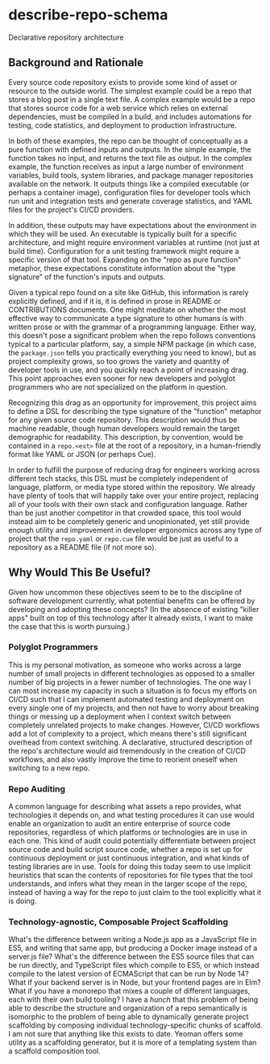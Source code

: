 # describe-repo-schema

Declarative repository architecture

## Background and Rationale

Every source code repository exists to provide some kind of asset or resource
to the outside world.
The simplest example could be a repo that stores a blog post in a single text file.
A complex example would be a repo that stores source code
for a web service which relies on external dependencies,
must be compiled in a build, and includes automations for testing,
code statistics, and deployment to production infrastructure.

In both of these examples, the repo can be thought of conceptually
as a pure function with defined inputs and outputs.
In the simple example, the function takes no input,
and returns the text file as output.
In the complex example, the function receives as input
a large number of environment variables, build tools, system libraries,
and package manager repositories available on the network.
It outputs things like a compiled executable (or perhaps a container image),
configuration files for developer tools which run unit and integration tests
and generate coverage statistics,
and YAML files for the project's CI/CD providers.

In addition, these outputs may have expectations about the environment
in which they will be used.
An executable is typically built for a specific architecture,
and might require environment variables at runtime (not just at build time).
Configuration for a unit testing framework
might require a specific version of that tool.
Expanding on the "repo as pure function" metaphor,
these expectations constitute information about the
"type signature" of the function's inputs and outputs.

Given a typical repo found on a site like GitHub,
this information is rarely explicitly defined, and if it is,
it is defined in prose in README or CONTRIBUTIONS documents.
One might meditate on whether the most effective way
to communicate a type signature to other humans is with written prose
or with the grammar of a programming language.
Either way, this doesn't pose a significant problem when the repo follows conventions
typical to a particular platform, say, a simple NPM package (in which case,
the `package.json` tells you practically everything you need to know),
but as project complexity grows, so too grows the variety and quantity
of developer tools in use, and you quickly reach a point of increasing drag.
This point approaches even sooner for new developers
and polyglot programmers who are not specialized on the platform in question.

Recognizing this drag as an opportunity for improvement,
this project aims to define a DSL for describing the type signature
of the "function" metaphor for any given source code repository.
This description would thus be machine readable,
though human developers would remain the target demographic for readability.
This description, by convention, would be contained in a `repo.<ext>` file
at the root of a repository,
in a human-friendly format like YAML or JSON (or perhaps Cue).

In order to fulfill the purpose of reducing drag for engineers working across
different tech stacks, this DSL must be completely independent
of language, platform, or media type stored within the repository.
We already have plenty of tools that will happily take over your entire project,
replacing all of your tools with their own stack and configuration language.
Rather than be just another competitor in that crowded space,
this tool would instead aim to be completely generic and unopinionated,
yet still provide enough utility and improvement
in developer ergonomics across any type of project
that the `repo.yaml` or `repo.cue` file would be just as useful
to a repository as a README file (if not more so).

## Why Would This Be Useful?

Given how uncommon these objectives seem to be
to the discipline of software development currently,
what potential benefits can be offered by developing and adopting these concepts?
(In the absence of existing "killer apps" built on top of this technology
after it already exists, I want to make the case that this is worth pursuing.)

### Polyglot Programmers

This is my personal motivation, as someone who works across a large number
of small projects in different technologies as opposed to
a smaller number of big projects in a fewer number of technologies.
The one way I can most increase my capacity in such a situation
is to focus my efforts on CI/CD such that I can implement automated testing
and deployment on every single one of my projects,
and then not have to worry about breaking things or messing up a deployment
when I context switch between completely unrelated projects to make changes.
However, CI/CD workflows add a lot of complexity to a project,
which means there's still significant overhead from context switching.
A declarative, structured description of the repo's architecture
would aid tremendously in the creation of CI/CD workflows,
and also vastly improve the time to reorient oneself when switching to a new repo.

### Repo Auditing

A common language for describing what assets a repo provides,
what technologies it depends on, and what testing procedures it can use
would enable an organization to audit an entire enterprise of source code repositories,
regardless of which platforms or technologies are in use in each one.
This kind of audit could potentially differentiate between project source code
and build script source code, whether a repo is set up for continuous deployment
or just continuous integration, and what kinds of testing libraries are in use.
Tools for doing this today seem to use implicit heuristics that
scan the contents of repositories for file types that the tool understands,
and infers what they mean in the larger scope of the repo,
instead of having a way for the repo to just claim to the tool explicitly
what it is doing.

### Technology-agnostic, Composable Project Scaffolding

What's the difference between writing a Node.js app as a JavaScript file in ES5,
and writing that same app, but producing a Docker image instead of a server.js file?
What's the difference between the ES5 source files that can be run directly,
and TypeScript files which compile to ES5, or which instead compile to the
latest version of ECMAScript that can be run by Node 14?
What if your backend server is in Node, but your frontend pages are in Elm?
What if you have a monorepo that mixes a couple of different languages,
each with their own build tooling?
I have a _hunch_ that this problem of being able to describe
the structure and organization of a repo semantically is isomorphic to the problem of
being able to dynamically generate project scaffolding by composing individual
technology-specific chunks of scaffold.
I am not sure that anything like this exists to date.
Yeoman offers some utility as a scaffolding generator,
but it is more of a templating system than a scaffold composition tool.
